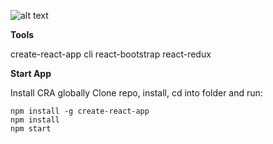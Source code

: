 

![alt text](https://user-images.githubusercontent.com/4077097/49539334-4f734400-f8c5-11e8-90f9-0634ec6476e2.png)


**Tools**

create-react-app cli
react-bootstrap
react-redux


**Start App**

Install CRA globally
Clone repo, install,
cd into folder
and run:

```
npm install -g create-react-app
npm install
npm start
```

